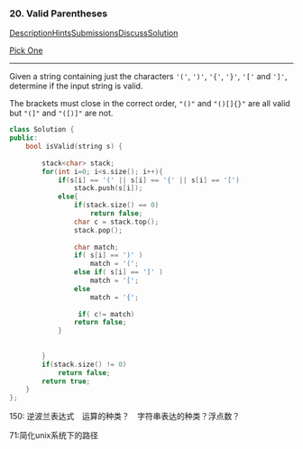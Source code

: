 ### 20. Valid Parentheses

[Description](https://leetcode.com/problems/valid-parentheses/description/)[Hints](https://leetcode.com/problems/valid-parentheses/hints/)[Submissions](https://leetcode.com/problems/valid-parentheses/submissions/)[Discuss](https://leetcode.com/problems/valid-parentheses/discuss/)[Solution](https://leetcode.com/problems/valid-parentheses/solution/)

[Pick One](https://leetcode.com/problems/random-one-question/)

------

Given a string containing just the characters `'('`, `')'`, `'{'`, `'}'`, `'['` and `']'`, determine if the input string is valid.

The brackets must close in the correct order, `"()"` and `"()[]{}"` are all valid but `"(]"` and `"([)]"` are not.



```c++
class Solution {
public:
    bool isValid(string s) {
        
        stack<char> stack;
        for(int i=0; i<s.size(); i++){
            if(s[i] == '(' || s[i] == '{' || s[i] == '[')
                stack.push(s[i]);
            else{
                if(stack.size() == 0)
                    return false;
                char c = stack.top();
                stack.pop();
                
                char match;
                if( s[i] == ')' )
                    match = '(';
                else if( s[i] == ']' )
                    match = '[';
                else 
                    match = '{';
                
                 if( c!= match)
                return false;
            }
            
           
        }
        if(stack.size() != 0)
            return false;
        return true;
    }
};
```



150: 逆波兰表达式　运算的种类？　字符串表达的种类？浮点数？

71:简化unix系统下的路径

　
